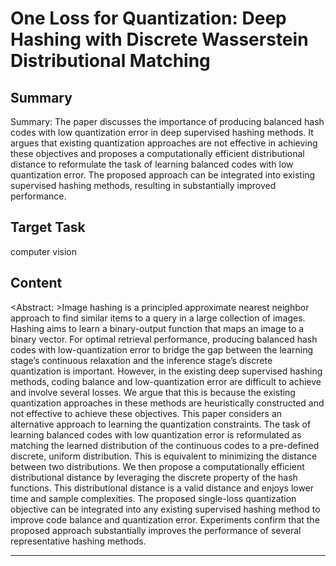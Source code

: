 # One Loss for Quantization: Deep Hashing with Discrete Wasserstein Distributional Matching

## Summary

Summary: The paper discusses the importance of producing balanced hash codes with low quantization error in deep supervised hashing methods. It argues that existing quantization approaches are not effective in achieving these objectives and proposes a computationally efficient distributional distance to reformulate the task of learning balanced codes with low quantization error. The proposed approach can be integrated into existing supervised hashing methods, resulting in substantially improved performance.


## Target Task

computer vision

## Content

<Abstract: >Image hashing is a principled approximate nearest neighbor approach to find similar items to a query in a large collection of images. Hashing aims to learn a binary-output function that maps an image to a binary vector. For optimal retrieval performance, producing balanced hash codes with low-quantization error to bridge the gap between the learning stage’s continuous relaxation and the inference stage’s discrete quantization is important. However, in the existing deep supervised hashing methods, coding balance and low-quantization error are difficult to achieve and involve several losses. We argue that this is because the existing quantization approaches in these methods are heuristically constructed and not effective to achieve these objectives. This paper considers an alternative approach to learning the quantization constraints. The task of learning balanced codes with low quantization error is reformulated as matching the learned distribution of the continuous codes to a pre-defined discrete, uniform distribution. This is equivalent to minimizing the distance between two distributions. We then propose a computationally efficient distributional distance by leveraging the discrete property of the hash functions. This distributional distance is a valid distance and enjoys lower time and sample complexities. The proposed single-loss quantization objective can be integrated into any existing supervised hashing method to improve code balance and quantization error. Experiments confirm that the proposed approach substantially improves the performance of several representative hashing methods.



---

